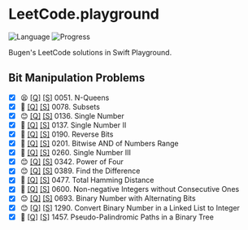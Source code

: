 # LeetCode.playground
![Language](https://img.shields.io/badge/Language-Swift%205.2-orange.svg)
![Progress](https://img.shields.io/badge/Count-14-orange.svg)

Bugen's LeetCode solutions in Swift Playground.
## Bit Manipulation Problems
- [X] 😫 [[Q]](https://leetcode.com/problems/n-queens/) [[S]](.././LeetCode.playground/Pages/51.%20N-Queens.xcplaygroundpage/Contents.swift) 0051. N-Queens 
- [X] 🤨 [[Q]](https://leetcode.com/problems/subsets/) [[S]](.././LeetCode.playground/Pages/78.%20Subsets.xcplaygroundpage/Contents.swift) 0078. Subsets 
- [X] 😊 [[Q]](https://leetcode.com/problems/single-number/) [[S]](.././LeetCode.playground/Pages/136.%20Single%20Number.xcplaygroundpage/Contents.swift) 0136. Single Number 
- [X] 🤨 [[Q]](https://leetcode.com/problems/single-number-ii/) [[S]](.././LeetCode.playground/Pages/137.%20Single%20Number%20II.xcplaygroundpage/Contents.swift) 0137. Single Number II 
- [X] 🔞 [[Q]](https://leetcode.com/problems/reverse-bits/) [[S]](.././LeetCode.playground/Pages/190.%20Reverse%20Bits.xcplaygroundpage/Contents.swift) 0190. Reverse Bits 
- [X] 🤨 [[Q]](https://leetcode.com/problems/bitwise-and-of-numbers-range/) [[S]](.././LeetCode.playground/Pages/201.%20Bitwise%20AND%20of%20Numbers%20Range.xcplaygroundpage/Contents.swift) 0201. Bitwise AND of Numbers Range 
- [X] 🤨 [[Q]](https://leetcode.com/problems/single-number-iii/) [[S]](.././LeetCode.playground/Pages/260.%20Single%20Number%20III.xcplaygroundpage/Contents.swift) 0260. Single Number III 
- [X] 😊 [[Q]](https://leetcode.com/problems/power-of-four/) [[S]](.././LeetCode.playground/Pages/342.%20Power%20of%20Four.xcplaygroundpage/Contents.swift) 0342. Power of Four 
- [X] 😊 [[Q]](https://leetcode.com/problems/find-the-difference/) [[S]](.././LeetCode.playground/Pages/389.%20Find%20the%20Difference.xcplaygroundpage/Contents.swift) 0389. Find the Difference 
- [X] 🤨 [[Q]](https://leetcode.com/problems/total-hamming-distance/) [[S]](.././LeetCode.playground/Pages/477.%20Total%20Hamming%20Distance.xcplaygroundpage/Contents.swift) 0477. Total Hamming Distance 
- [X] 🔞 [[Q]](https://leetcode.com/problems/non-negative-integers-without-consecutive-ones/) [[S]](.././LeetCode.playground/Pages/600.%20Non-negative%20Integers%20without%20Consecutive%20Ones.xcplaygroundpage/Contents.swift) 0600. Non-negative Integers without Consecutive Ones 
- [X] 😊 [[Q]](https://leetcode.com/problems/binary-number-with-alternating-bits/) [[S]](.././LeetCode.playground/Pages/693.%20Binary%20Number%20with%20Alternating%20Bits.xcplaygroundpage/Contents.swift) 0693. Binary Number with Alternating Bits 
- [X] 😊 [[Q]](https://leetcode.com/problems/convert-binary-number-in-a-linked-list-to-integer/) [[S]](.././LeetCode.playground/Pages/1290.%20Convert%20Binary%20Number%20in%20a%20Linked%20List%20to%20Integer.xcplaygroundpage/Contents.swift) 1290. Convert Binary Number in a Linked List to Integer 
- [X] 🤨 [[Q]](https://leetcode.com/problems/pseudo-palindromic-paths-in-a-binary-tree/) [[S]](.././LeetCode.playground/Pages/1457.%20Pseudo-Palindromic%20Paths%20in%20a%20Binary%20Tree.xcplaygroundpage/Contents.swift) 1457. Pseudo-Palindromic Paths in a Binary Tree 
